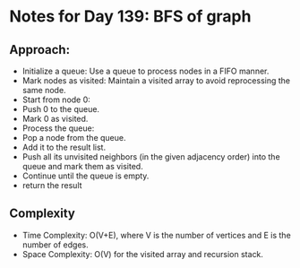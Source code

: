 # Notes for Day 139: BFS of graph

## Approach:

- Initialize a queue: Use a queue to process nodes in a FIFO manner.
- Mark nodes as visited: Maintain a visited array to avoid reprocessing the same node.
- Start from node 0:
- Push 0 to the queue.
- Mark 0 as visited.
- Process the queue:
- Pop a node from the queue.
- Add it to the result list.
- Push all its unvisited neighbors (in the given adjacency order) into the queue and mark them as visited.
- Continue until the queue is empty.
-  return the result

## Complexity

- Time Complexity: O(V+E), where V is the number of vertices and E is the number of edges.
- Space Complexity: O(V) for the visited array and recursion stack.
